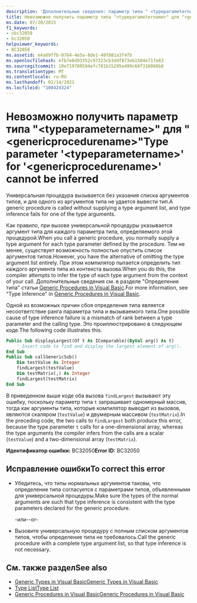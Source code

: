 ```yaml
---
description: 'Дополнительные сведения: параметр типа " <typeparametername> " для " <genericprocedurename> " не может быть определен'
title: Невозможно получить параметр типа "<typeparametername>" для "<genericprocedurename>"
ms.date: 07/20/2015
f1_keywords:
- vbc32050
- bc32050
helpviewer_keywords:
- BC32050
ms.assetid: e4a69ffb-0764-4e5a-8de1-40f881a3f4fb
ms.openlocfilehash: efb7e0d93352c97323cb3ddf873eb1504e71fe83
ms.sourcegitcommit: 10e719780594efc781b15295e499c66f316068b8
ms.translationtype: MT
ms.contentlocale: ru-RU
ms.lasthandoff: 02/14/2021
ms.locfileid: "100424324"
---
```

# <a name="type-parameter-typeparametername-for-genericprocedurename-cannot-be-inferred"></a><span data-ttu-id="a0172-103">Невозможно получить параметр типа "\<typeparametername>" для "\<genericprocedurename>"</span><span class="sxs-lookup"><span data-stu-id="a0172-103">Type parameter '\<typeparametername>' for '\<genericprocedurename>' cannot be inferred</span></span>

<span data-ttu-id="a0172-104">Универсальная процедура вызывается без указания списка аргументов типов, и для одного из аргументов типа не удается вывести тип.</span><span class="sxs-lookup"><span data-stu-id="a0172-104">A generic procedure is called without supplying a type argument list, and type inference fails for one of the type arguments.</span></span>  
  
 <span data-ttu-id="a0172-105">Как правило, при вызове универсальной процедуры указывается аргумент типа для каждого параметра типа, определяемого этой процедурой.</span><span class="sxs-lookup"><span data-stu-id="a0172-105">When you call a generic procedure, you normally supply a type argument for each type parameter defined by the procedure.</span></span> <span data-ttu-id="a0172-106">Тем не менее, существует возможность полностью опустить список аргументов типов.</span><span class="sxs-lookup"><span data-stu-id="a0172-106">However, you have the alternative of omitting the type argument list entirely.</span></span> <span data-ttu-id="a0172-107">При этом компилятор пытается определить тип каждого аргумента типа из контекста вызова.</span><span class="sxs-lookup"><span data-stu-id="a0172-107">When you do this, the compiler attempts to infer the type of each type argument from the context of your call.</span></span> <span data-ttu-id="a0172-108">Дополнительные сведения см. в разделе "Определение типа" статьи [Generic Procedures in Visual Basic](../programming-guide/language-features/data-types/generic-procedures.md).</span><span class="sxs-lookup"><span data-stu-id="a0172-108">For more information, see "Type Inference" in [Generic Procedures in Visual Basic](../programming-guide/language-features/data-types/generic-procedures.md).</span></span>  
  
 <span data-ttu-id="a0172-109">Одной из возможных причин сбоя определения типа является несоответствие ранга параметра типа и вызываемого типа.</span><span class="sxs-lookup"><span data-stu-id="a0172-109">One possible cause of type inference failure is a mismatch of rank between a type parameter and the calling type.</span></span> <span data-ttu-id="a0172-110">Это проиллюстрировано в следующем коде.</span><span class="sxs-lookup"><span data-stu-id="a0172-110">The following code illustrates this.</span></span>  
  
```vb  
Public Sub displayLargest(Of t As IComparable)(ByVal arg() As t)  
    ' Insert code to find and display the largest element of arg().  
End Sub  
Public Sub callGenericSub()  
    Dim testValue As Integer  
    findLargest(testValue)  
    Dim testMatrix(,) As Integer  
    findLargest(testMatrix)  
End Sub  
```  
  
 <span data-ttu-id="a0172-111">В приведенном выше коде оба вызова `findLargest` вызывают эту ошибку, поскольку параметр типа `t` запрашивает одномерный массив, тогда как аргументы типа, которые компилятор выводит из вызовов, являются скаляром (`testValue`) и двумерным массивом (`testMatrix`).</span><span class="sxs-lookup"><span data-stu-id="a0172-111">In the preceding code, the two calls to `findLargest` both produce this error, because the type parameter `t` calls for a one-dimensional array, whereas the type arguments the compiler infers from the calls are a scalar (`testValue`) and a two-dimensional array (`testMatrix`).</span></span>  
  
 <span data-ttu-id="a0172-112">**Идентификатор ошибки:** BC32050</span><span class="sxs-lookup"><span data-stu-id="a0172-112">**Error ID:** BC32050</span></span>  
  
## <a name="to-correct-this-error"></a><span data-ttu-id="a0172-113">Исправление ошибки</span><span class="sxs-lookup"><span data-stu-id="a0172-113">To correct this error</span></span>  
  
- <span data-ttu-id="a0172-114">Убедитесь, что типы нормальных аргументов таковы, что определение типа согласуется с параметрами типов, объявленными для универсальной процедуры.</span><span class="sxs-lookup"><span data-stu-id="a0172-114">Make sure the types of the normal arguments are such that type inference is consistent with the type parameters declared for the generic procedure.</span></span>  
  
     <span data-ttu-id="a0172-115">-или-</span><span class="sxs-lookup"><span data-stu-id="a0172-115">-or-</span></span>  
  
- <span data-ttu-id="a0172-116">Вызовите универсальную процедуру с полным списком аргументов типов, чтобы определение типа не требовалось.</span><span class="sxs-lookup"><span data-stu-id="a0172-116">Call the generic procedure with a complete type argument list, so that type inference is not necessary.</span></span>  
  
## <a name="see-also"></a><span data-ttu-id="a0172-117">См. также раздел</span><span class="sxs-lookup"><span data-stu-id="a0172-117">See also</span></span>

- [<span data-ttu-id="a0172-118">Generic Types in Visual Basic</span><span class="sxs-lookup"><span data-stu-id="a0172-118">Generic Types in Visual Basic</span></span>](../programming-guide/language-features/data-types/generic-types.md)
- [<span data-ttu-id="a0172-119">Type List</span><span class="sxs-lookup"><span data-stu-id="a0172-119">Type List</span></span>](../language-reference/statements/type-list.md)
- [<span data-ttu-id="a0172-120">Generic Procedures in Visual Basic</span><span class="sxs-lookup"><span data-stu-id="a0172-120">Generic Procedures in Visual Basic</span></span>](../programming-guide/language-features/data-types/generic-procedures.md)
